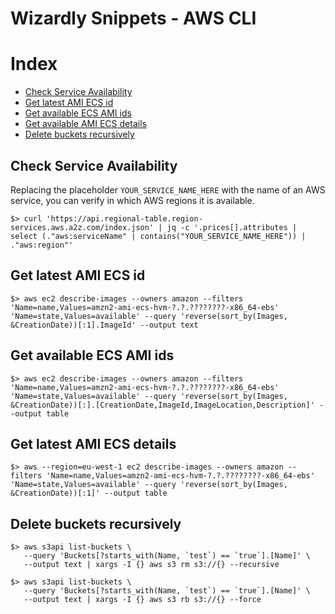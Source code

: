 # Wizardly Snippets - AWS CLI

# Index
- [Check Service Availability](#check-service-vailability)
- [Get latest AMI ECS id](#get-latest-ami-ecs-id)
- [Get available ECS AMI ids](#get-available-ecs-ami-ids)
- [Get available AMI ECS details](#get-available-ami-ecs-details)
- [Delete buckets recursively](#delete-buckets-recursively)


## Check Service Availability

Replacing the placeholder ```YOUR_SERVICE_NAME_HERE``` with the name of an AWS service, you can verify in which AWS regions it is available.
```
$> curl 'https://api.regional-table.region-services.aws.a2z.com/index.json' | jq -c '.prices[].attributes | select (."aws:serviceName" | contains("YOUR_SERVICE_NAME_HERE")) | ."aws:region"'
```

## Get latest AMI ECS id
```
$> aws ec2 describe-images --owners amazon --filters 'Name=name,Values=amzn2-ami-ecs-hvm-?.?.????????-x86_64-ebs' 'Name=state,Values=available' --query 'reverse(sort_by(Images, &CreationDate))[:1].ImageId' --output text
```

## Get available ECS AMI ids
```
$> aws ec2 describe-images --owners amazon --filters 'Name=name,Values=amzn2-ami-ecs-hvm-?.?.????????-x86_64-ebs' 'Name=state,Values=available' --query 'reverse(sort_by(Images, &CreationDate))[:].[CreationDate,ImageId,ImageLocation,Description]' --output table
```

## Get latest AMI ECS details
```
$> aws --region=eu-west-1 ec2 describe-images --owners amazon --filters 'Name=name,Values=amzn2-ami-ecs-hvm-?.?.????????-x86_64-ebs' 'Name=state,Values=available' --query 'reverse(sort_by(Images, &CreationDate))[:1]' --output table
```

## Delete buckets recursively
```
$> aws s3api list-buckets \
   --query 'Buckets[?starts_with(Name, `test`) == `true`].[Name]' \
   --output text | xargs -I {} aws s3 rm s3://{} --recursive

$> aws s3api list-buckets \
   --query 'Buckets[?starts_with(Name, `test`) == `true`].[Name]' \
   --output text | xargs -I {} aws s3 rb s3://{} --force
```
